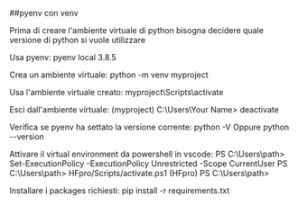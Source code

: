 ##pyenv con venv

Prima di creare l'ambiente virtuale di python bisogna decidere quale versione di python si vuole utilizzare

Usa pyenv:
pyenv local 3.8.5

Crea un ambiente virtuale:
python -m venv myproject

Usa l'ambiente virtuale creato:
myproject\Scripts\activate

Esci dall'ambiente virtuale:
(myproject) C:\Users\Your Name> deactivate

Verifica se pyenv ha settato la versione corrente:
python -V
Oppure
python --version


Attivare il virtual environment da powershell in vscode:
PS C:\Users\path> Set-ExecutionPolicy -ExecutionPolicy Unrestricted -Scope CurrentUser
PS C:\Users\path> HFpro/Scripts/activate.ps1
(HFpro) PS C:\Users\path> 


Installare i packages richiesti:
pip install -r requirements.txt
